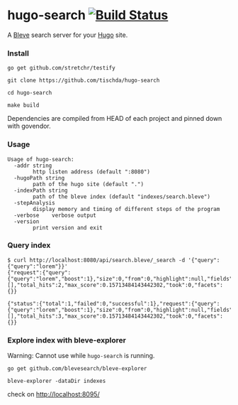 # hugo-search [![Build Status](https://travis-ci.org/tischda/hugo-search.svg?branch=master)](https://travis-ci.org/tischda/hugo-search)

A [Bleve](http://www.blevesearch.com) search server for your [Hugo](http://gohugo.io) site.

### Install

~~~
go get github.com/stretchr/testify

git clone https://github.com/tischda/hugo-search

cd hugo-search

make build
~~~

Dependencies are compiled from HEAD of each project and pinned down with govendor.


### Usage

~~~
Usage of hugo-search:
  -addr string
        http listen address (default ":8080")
  -hugoPath string
        path of the hugo site (default ".")
  -indexPath string
        path of the bleve index (default "indexes/search.bleve")
  -stepAnalysis
        display memory and timing of different steps of the program
  -verbose    verbose output
  -version
        print version and exit
~~~

### Query index

~~~
$ curl http://localhost:8080/api/search.bleve/_search -d '{"query":{"query":"lorem"}}'
{"request":{"query":{"query":"lorem","boost":1},"size":0,"from":0,"highlight":null,"fields":null,"facets":null,"explain":false},"hits":[],"total_hits":2,"max_score":0.15713484143442302,"took":0,"facets":{}}

{"status":{"total":1,"failed":0,"successful":1},"request":{"query":{"query":"lorem","boost":1},"size":0,"from":0,"highlight":null,"fields":null,"facets":null,"explain":false},"hits":[],"total_hits":3,"max_score":0.15713484143442302,"took":0,"facets":{}}
~~~

### Explore index with bleve-explorer

Warning: Cannot use while `hugo-search` is running.

~~~
go get github.com/blevesearch/bleve-explorer

bleve-explorer -dataDir indexes
~~~

check on [http://localhost:8095/](http://localhost:8095/)
